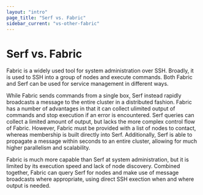 ```yaml
---
layout: "intro"
page_title: "Serf vs. Fabric"
sidebar_current: "vs-other-fabric"
---
```


# Serf vs. Fabric

Fabric is a widely used tool for system administration over SSH. Broadly,
it is used to SSH into a group of nodes and execute commands. Both Fabric
and Serf can be used for service management in different ways.

While Fabric sends commands from a single box, Serf instead rapidly broadcasts a message
to the entire cluster in a distributed fashion. Fabric has a number of advantages
in that it can collect ulimited output of commands and stop execution if an
error is encountered. Serf queries can collect a limited amount of output, but lacks
the more complex control flow of Fabric. However, Fabric must be provided with a list
of nodes to contact, whereas membership is built directly into Serf. Additionally, Serf
is able to propagate a message within seconds to an entire cluster, allowing for much higher
parallelism and scalability.

Fabric is much more capable than Serf at system administration, but it is
limited by its execution speed and lack of node discovery. Combined together,
Fabric can query Serf for nodes and make use of message broadcasts where
appropriate, using direct SSH exection when and where output is needed.
